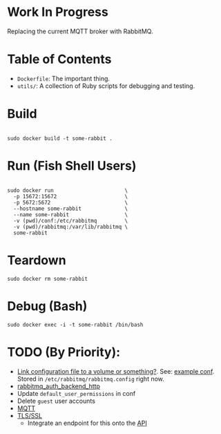 # Work In Progress

Replacing the current MQTT broker with RabbitMQ.

# Table of Contents

 * `Dockerfile`: The important thing.
 * `utils/`: A collection of Ruby scripts for debugging and testing.

# Build

```

sudo docker build -t some-rabbit .

```

# Run (Fish Shell Users)

```

sudo docker run                       \
  -p 15672:15672                      \
  -p 5672:5672                        \
  --hostname some-rabbit              \
  --name some-rabbit                  \
  -v (pwd)/conf:/etc/rabbitmq         \
  -v (pwd)/rabbitmq:/var/lib/rabbitmq \
  some-rabbit

```

# Teardown

```
sudo docker rm some-rabbit
```

# Debug (Bash)

```
sudo docker exec -i -t some-rabbit /bin/bash
```

# TODO (By Priority):

 * [Link configuration file to a volume or something?](https://stackoverflow.com/a/42003732/1064917). See: [example conf](https://github.com/rabbitmq/rabbitmq-server/blob/stable/docs/rabbitmq.config.example). Stored in `/etc/rabbitmq/rabbitmq.config` right now.
 * [rabbitmq_auth_backend_http](https://www.rabbitmq.com/community-plugins.html#auth)
 * Update `default_user_permissions` in conf
 * Delete `guest` user accounts
 * [MQTT](https://www.rabbitmq.com/mqtt.html)
 * [TLS/SSL](http://www.rabbitmq.com/ssl.html)
   * Integrate an endpoint for this onto the [API](https://github.com/FarmBot/Farmbot-Web-App)
